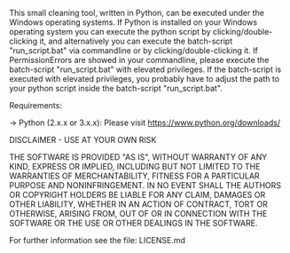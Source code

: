 This small cleaning tool, written in Python, can be executed under the Windows operating systems.
If Python is installed on your Windows operating system you can execute the python script by clicking/double-clicking it, and alternatively you can execute the batch-script "run_script.bat" via commandline or by clicking/double-clicking it.
If PermissionErrors are showed in your commandline, please execute the batch-script "run_script.bat" with elevated privileges.
If the batch-script is executed with elevated privileges, you probably have to adjust the path to your python script inside the batch-script "run_script.bat".

Requirements:

-> Python (2.x.x or 3.x.x): Please visit https://www.python.org/downloads/



DISCLAIMER - USE AT YOUR OWN RISK

THE SOFTWARE IS PROVIDED "AS IS", WITHOUT WARRANTY OF ANY KIND, EXPRESS OR IMPLIED, INCLUDING BUT NOT LIMITED TO THE WARRANTIES OF MERCHANTABILITY, FITNESS FOR A PARTICULAR PURPOSE AND NONINFRINGEMENT. IN NO EVENT SHALL THE AUTHORS OR COPYRIGHT HOLDERS BE LIABLE FOR ANY CLAIM, DAMAGES OR OTHER LIABILITY, WHETHER IN AN ACTION OF CONTRACT, TORT OR OTHERWISE, ARISING FROM, OUT OF OR IN CONNECTION WITH THE SOFTWARE OR THE USE OR OTHER DEALINGS IN THE SOFTWARE.

For further information see the file: LICENSE.md

